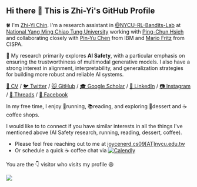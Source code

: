 ## Hi there 👋 This is Zhi-Yi's GitHub Profile

🍀 I'm [Zhi-Yi Chin](https://joycenerd.github.io/). I'm a research assistant in [@NYCU-RL-Bandits-Lab](https://github.com/NYCU-RL-Bandits-Lab) at [National Yang Ming Chiao Tung University](https://www.nycu.edu.tw/nycu/en) working with [Ping-Chun Hsieh](https://pinghsieh.github.io/)
and collaborating closely with [Pin-Yu Chen](https://sites.google.com/site/pinyuchenpage) from IBM and [Mario Fritz](https://cispa.saarland/group/fritz/) from CISPA.

👀 My research primarily explores **AI Safety**, with a particular emphasis on ensuring the trustworthiness of multimodal generative models. I also have a strong interest in alignment, interpretability, and generalization strategies for building more robust and reliable AI systems.

[📄 CV](https://drive.google.com/file/d/1GFdKVRZUrKHfwYhhCIQCeyM2108VLAnW/view?usp=sharing) /
[🐦 Twitter](https://x.com/zhiyichin) /
[🐱 GitHub](https://github.com/joycenerd) /
[🎓 Google Scholar](https://scholar.google.com/citations?user=7VWH7r0AAAAJ) /
[💼 LinkedIn](https://www.linkedin.com/in/zhi-yi-chin-b7927645/) /
[📷 Instagram](https://www.instagram.com/joycechin3.1415/) /
[🧵 Threads](https://www.threads.net/@joycechin3.1415) /
[📘 Facebook](https://www.facebook.com/joycenerd1998/)

In my free time, I enjoy 🏃running, 📚reading, and exploring 🧁dessert and ☕️coffee shops.

I would like to to connect if you have similar interests in all the things I've mentioned above (AI Safety research, running, reading, dessert, coffee). 
- Please feel free reaching out to me at [joycenerd.cs09[AT]nycu.edu.tw](mailto:joycenerd.cs09@nycu.edu.tw)
- Or schedule a quick ☕️ coffee chat via [![Calendly](https://img.shields.io/badge/-Calendly-blueviolet?style=for-the-badge&logo=calendly&logoColor=white)](https://calendly.com/zhiyichin/1-1-discussion-with-zhi-yi)

You are the 👇 visitor who visits my profile 😆

![](https://komarev.com/ghpvc/?username=joycenerd&color=green)



